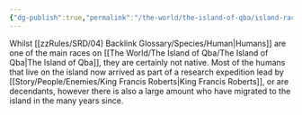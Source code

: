 ```yaml
---
{"dg-publish":true,"permalink":"/the-world/the-island-of-qba/island-races/humans/humans-of-q-ba/"}
---
```


Whilst [[zzRules/SRD/04) Backlink Glossary/Species/Human\|Humans]] are one of the main races on [[The World/The Island of Qba/The Island of Qba\|The Island of Qba]], they are certainly not native.
Most of the humans that live on the island now arrived as part of a research expedition lead by [[Story/People/Enemies/King Francis Roberts\|King Francis Roberts]], or are decendants, however there is also a large amount who have migrated to the island in the many years since. 
